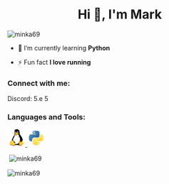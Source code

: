 <h1 align="center">Hi 👋, I'm Mark</h1>
<p align="left"> <img src="https://komarev.com/ghpvc/?username=minka69&label=Profile%20views&color=0e75b6&style=flat" alt="minka69" /> </p>

- 🌱 I’m currently learning **Python**

- ⚡ Fun fact **I love running**

<h3 align="left">Connect with me:</h3>
<p align="left"> Discord: 5.e
5</p>

<h3 align="left">Languages and Tools:</h3>
<p align="left"> <a href="https://www.linux.org/" target="_blank" rel="noreferrer"> <img src="https://raw.githubusercontent.com/devicons/devicon/master/icons/linux/linux-original.svg" alt="linux" width="40" height="40"/> </a> <a href="https://www.python.org" target="_blank" rel="noreferrer"> <img src="https://raw.githubusercontent.com/devicons/devicon/master/icons/python/python-original.svg" alt="python" width="40" height="40"/> </a> </p>

<p>&nbsp;<img align="center" src="https://github-readme-stats.vercel.app/api?username=minka69&show_icons=true&locale=en" alt="minka69" /></p>

<p><img align="center" src="https://github-readme-streak-stats.herokuapp.com/?user=minka69&" alt="minka69" /></p>
